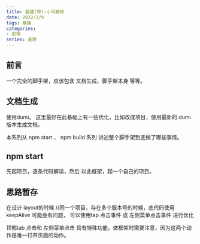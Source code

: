 ```yaml
---
title: 基建(坤)-小鸟搬砖
date: 2022/2/9
tags: 基建
categories: 
- 前端
series: 基建
---
```



## 前言
一个完全的脚手架，应该包含 文档生成、脚手架本身 等等。

## 文档生成
使用dumi。
这里最好在此基础上有一些优化，比如改成项目，使用最新的 dumi 版本生成文档。



本系列从 npm start 、 npm build 系列 讲述整个脚手架到底做了哪些事情。

## npm start

先起项目，逐条代码解读，然后 以此框架，起一个自己的项目。


## 思路暂存

在设计 layout的时候
//同一个项目，存在多个版本号的时候，底代码使用keepAlive 可能会有问题， 可以使用tap 点击事件 或 左侧菜单点击事件 进行优化

顶部tab 点击和 左侧菜单点击 具有特殊功能，做框架时需要注意，因为这两个动作是唯一打开页面的动作。


